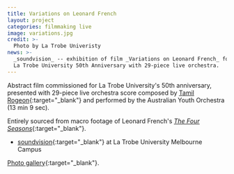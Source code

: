 ```yaml
---
title: Variations on Leonard French
layout: project
categories: filmmaking live
image: variations.jpg
credit: >-
  Photo by La Trobe Univeristy
news: >-
  _soundvision_ -- exhibition of film _Variations on Leonard French_ for
  La Trobe University 50th Anniversary with 29-piece live orchestra.
---
```


Abstract film commissioned for La Trobe University's 50th anniversary, presented with
29-piece live orchestra score composed by [Tamil Rogeon]{:target="_blank"} and performed by the
Australian Youth Orchestra (13 min 9 sec).

Entirely sourced from macro footage of Leonard French's [_The Four Seasons_][four]{:target="_blank"}.

- [soundvision](https://50years.latrobe/events/soundvision/){:target="_blank"} at La Trobe
  University Melbourne Campus

[Photo gallery](http://photos.paulwrankin.com/soundvision/){:target="_blank"}.

[tamil rogeon]: http://www.tamilrogeon.com
[four]: https://commons.wikimedia.org/wiki/File:Leonard_French_La_Trobe_01.jpg
